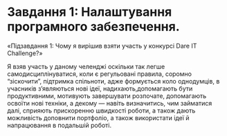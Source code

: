# Завдання 1: Налаштування програмного забезпечення.
«Підзавдання 1: 
Чому я вирішив взяти участь у конкурсі Dare IT Challenge?»

Я взяв участь у даному челенджі оскільки так 
легше самодисциплінуватися, коли є регульовані правила,
соромно “зіскочити”, підтримка спільноти, адже формується коло однодумців, в учасників з’являються нові ідеї,
надихають,допомагають бути продуктивними,
мотивують завершувати розпочате, допомагають освоїти нові техніки, а декому — навіть визначитись, чим займатися далі,
сприяють прискоренню швидкості роботи, а також дають можливість доповнити портфоліо, а також використати ідеї й напрацювання в подальшій роботі.
